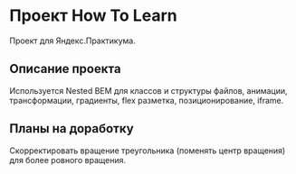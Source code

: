# Проект How To Learn

Проект для Яндекс.Практикума.

## Описание проекта

Используется Nested BEM для классов и структуры файлов, анимации, трансформации, градиенты, flex разметка, позиционирование, iframe.

## Планы на доработку

Скорректировать вращение треугольника (поменять центр вращения) для более ровного вращения.
